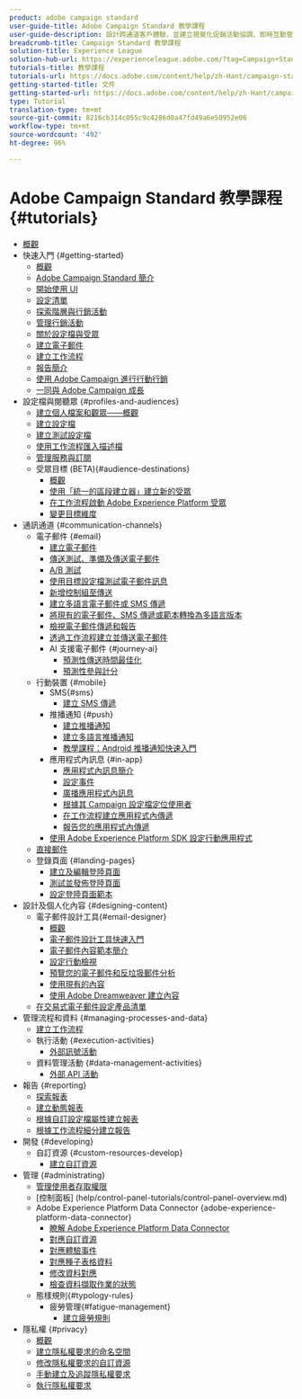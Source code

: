 ```yaml
---
product: adobe campaign standard
user-guide-title: Adobe Campaign Standard 教學課程
user-guide-description: 設計跨通道客戶體驗，並建立視覺化促銷活動協調、即時互動管理和跨通道執行的環境。
breadcrumb-title: Campaign Standard 教學課程
solution-title: Experience League
solution-hub-url: https://experienceleague.adobe.com/?tag=Campaign+Standard#recommended/solutions/campaign
tutorials-title: 教學課程
tutorials-url: https://docs.adobe.com/content/help/zh-Hant/campaign-standard-learn/tutorials/overview.html
getting-started-title: 文件
getting-started-url: https://docs.adobe.com/content/help/zh-Hant/campaign-standard/using/campaign-standard-home.html
type: Tutorial
translation-type: tm+mt
source-git-commit: 8216cb314c055c9c4286d0a47fd49a6e50952e06
workflow-type: tm+mt
source-wordcount: '492'
ht-degree: 96%

---
```



# Adobe Campaign Standard 教學課程 {#tutorials}

+ [概觀](/help/overview.md)
+ 快速入門 {#getting-started}
   + [概觀](/help/getting-started/getting-started-overview.md)
   + [Adobe Campaign Standard 簡介](/help/getting-started/adobe-campaign-standard-introduction.md)
   + [開始使用 UI](/help/getting-started/getting-started-with-the-ui.md)
   + [設定清單](/help/getting-started/configure-a-list.md)
   + [探索階層與行銷活動](/help/getting-started/explore-hierarchy-and-marketing-activities.md)
   + [管理行銷活動](/help/getting-started/managing-campaigns.md)
   + [關於設定檔與受眾](/help/getting-started/understanding-profiles-and-audiences.md)
   + [建立電子郵件](https://docs.adobe.com/content/help/zh-Hant/campaign-standard-learn/tutorials/communication-channels/email/create-email-from-homepage.html)
   + [建立工作流程](/help/managing-processes-and-data/create-workflow.md)
   + [報告簡介](/help/getting-started/reporting-with-adobe-campaign-introduction.md)
   + [使用 Adobe Campaign 進行行動行銷](/help/getting-started/mobile-marketing-with-adobe-campaign.md)
   + [一同與 Adobe Campaign 成長](/help/getting-started/growing-with-adobe-campaign.md)
+ 設定檔與閱聽眾 {#profiles-and-audiences}
   + [建立個人檔案和觀眾——概觀](/help/profiles-and-audiences/creating-profiles-and-audiences.md)
   + [建立設定檔](/help/profiles-and-audiences/creating-a-profile.md)
   + [建立測試設定檔](/help/profiles-and-audiences/test-profiles.md)
   + [使用工作流程匯入描述檔](/help/managing-processes-and-data/importing-profiles.md)
   + [管理服務與訂閱](/help/managing-processes-and-data/services-and-subscriptions.md)
   + 受眾目標 (BETA){#audience-destinations}
      + [概觀](/help/profiles-and-audiences/audience-destinations/audience-destinations-overview.md)
      + [使用「統一的區段建立器」建立新的受眾](/help/profiles-and-audiences/audience-destinations/creating-audiences-using-segment-builder.md)
      + [在工作流程啟動 Adobe Experience Platform 受眾](/help/profiles-and-audiences/audience-destinations/activating-aep-audiences.md)
      + [變更目標維度](/help/profiles-and-audiences/audience-destinations/changing-targeting-dimension.md)
+ 通訊通道 {#communication-channels}
   + 電子郵件 {#email}
      + [建立電子郵件](/help/communication-channels/email/create-email-from-homepage.md)
      + [傳送測試、準備及傳送電子郵件](/help/communication-channels/email/sending-test-preparing-sending-email.md)
      + [A/B 測試](/help/communication-channels/email/a-b-testing.md)
      + [使用目標設定檔測試電子郵件訊息](/help/communication-channels/email/profile-substitution.md)
      + [新增控制組至傳送](/help/communication-channels/email/control-groups.md)
      + [建立多語言電子郵件或 SMS 傳遞](/help/communication-channels/create-multilingual-deliveries.md)
      + [將現有的電子郵件、SMS 傳遞或範本轉換為多語言版本](/help/communication-channels/covert-into-multilingual-deliveries.md)
      + [檢視電子郵件傳遞和報告](/help/communication-channels/email/reviewing-personalized-email-delivery-and-reports.md)
      + [透過工作流程建立並傳送電子郵件](/help/communication-channels/email/create-and-send-emails-via-workflow.md)
      + AI 支援電子郵件 {#journey-ai}
         + [預測性傳送時間最佳化](/help/communication-channels/email/ai-powered-emails/predictive-send-time-optimization.md)
         + [預測性參與計分](/help/communication-channels/email/ai-powered-emails/predictive-engagement-scoring.md)
   + 行動裝置 {#mobile}
      + SMS{#sms}
         + [建立 SMS 傳遞](/help/communication-channels/mobile/sms/sms-delivery.md)
      + 推播通知 {#push}
         + [建立推播通知](/help/communication-channels/mobile/push-notifications/creating-a-push-notification.md)
         + [建立多語言推播通知](/help/communication-channels/mobile/push-notifications/creating-multilingual-push-notifications.md)
         + [教學課程：Android 推播通知快速入門](https://docs.adobe.com/content/help/zh-Hant/campaign-standard-learn/getting-started-with-push-notifications-android/introduction.html)
      + 應用程式內訊息 {#in-app}
         + [應用程式內訊息簡介](/help/communication-channels/mobile/in-app/in-app-message-overview.md)
         + [設定事件](/help/communication-channels/mobile/in-app/configure-events.md)
         + [廣播應用程式內訊息](/help/communication-channels/mobile/in-app/broadcast-in-app-message.md)
         + [根據其 Campaign 設定檔定位使用者](/help/communication-channels/mobile/in-app/target-users-based-on-campaign-profile.md)
         + [在工作流程建立應用程式內傳遞](/help/communication-channels/mobile/in-app/in-app-activity.md)
         + [報告您的應用程式內傳遞](/help/communication-channels/mobile/in-app/in-app-reporting.md)
      + [使用 Adobe Experience Platform SDK 設定行動應用程式](/help/communication-channels/mobile/configure-mobile-apps-using-aep-sdk.md)
   + [直接郵件](/help/communication-channels/direct-mail/directmail.md)
   + 登錄頁面 {#landing-pages}
      + [建立及編輯登陸頁面](/help/communication-channels/landing-pages/landing-page-create-and-edit.md)
      + [測試並發佈登陸頁面](/help/communication-channels/landing-pages/landing-page-test-and-publish.md)
      + [設定登陸頁面範本](/help/communication-channels/landing-pages/landing-page-configure-templates.md)
+ 設計及個人化內容 {#designing-content}
   + 電子郵件設計工具{#email-designer}
      + [概觀](/help/designing-content/email-designer/email-designer-overview.md)
      + [電子郵件設計工具快速入門](/help/designing-content/email-designer/getting-started-with-the-email-designer.md)
      + [電子郵件內容範本簡介](/help/designing-content/email-designer/email-content-templates.md)
      + [設定行動檢視](/help/designing-content/email-designer/configure-the-mobile-view.md)
      + [預覽您的電子郵件和反垃圾郵件分析](/help/designing-content/email-designer/preview-your-email.md)
      + [使用現有的內容](/help/designing-content/email-designer/working-with-existing-content.md)
      + [使用 Adobe Dreamweaver 建立內容](/help/designing-content/email-designer/dreamweaver-integration.md)
   + [在交易式電子郵件設定產品清單](/help/designing-content/product-listings-in-transactional-email.md)
+ 管理流程和資料 {#managing-processes-and-data}
   + [建立工作流程](/help/managing-processes-and-data/create-workflow.md)
   + 執行活動 {#execution-activities}
      + [外部訊號活動](/help/managing-processes-and-data/execution-activities/external-signal-activity.md)
   + 資料管理活動 {#data-management-activities}
      + [外部 API 活動](/help/managing-processes-and-data/data-management-activities/external-api-activity.md)
+ 報告 {#reporting}
   + [探索報表](/help/getting-started/exploring-reports.md)
   + [建立動態報表](/help/reporting/creating-a-dynamic-report.md)
   + [根據自訂設定檔屬性建立報表](/help/reporting/custom-profile-attributes-dynamic-reports.md)
   + [根據工作流程細分建立報告](/help/reporting/report-on-workflow-segments.md)
+ 開發 {#developing}
   + 自訂資源 {#custom-resources-develop}
      + [建立自訂資源](/help/managing-processes-and-data/custom-resources/creating-custom-resources.md)
+ 管理 {#administrating}
   + [管理使用者存取權限](/help/administrating/managing-user-access-rights.md)
   + [控制面板] (help/control-panel-tutorials/control-panel-overview.md)
   + Adobe Experience Platform Data Connector {adobe-experience-platform-data-connector}
      + [瞭解 Adobe Experience Platform Data Connector](/help/administrating/adobe-experience-platform-data-connector/understanding-the-adobe-experience-platform-data-connector.md)
      + [對應自訂資源](/help/administrating/adobe-experience-platform-data-connector/mapping-custom-resources.md)
      + [對應體驗事件](/help/administrating/adobe-experience-platform-data-connector/mapping-experience-events.md)
      + [對應種子表格資料](/help/administrating/adobe-experience-platform-data-connector/mapping-seed-table-data.md)
      + [修改資料對應](/help/administrating/adobe-experience-platform-data-connector/modifying-data-mapping.md)
      + [檢查資料擷取作業的狀態](/help/administrating/adobe-experience-platform-data-connector/checking-status-of-data-ingestion-jobs.md)
   + 態樣規則{#typology-rules}
      + 疲勞管理{#fatigue-management}
         + [建立疲勞規則](/help/administrating/typology-rules/fatigue-management/create-fatigue-rules.md)
+ 隱私權 {#privacy}
   + [概觀](/help/privacy/privacy-overview.md)
   + [建立隱私權要求的命名空間](/help/privacy/namespaces-for-privacy-requests.md)
   + [修改隱私權要求的自訂資源](/help/privacy/custom-resources-for-privacy-requests.md)
   + [手動建立及追蹤隱私權要求](/help/privacy/create-and-track-privacy-requests.md)
   + [執行隱私權要求](/help/privacy/execute-privacy-requests.md)